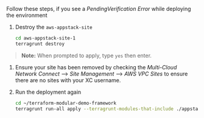 Follow these steps, if you see a *PendingVerification Error* while deploying the environment

1. Destroy the `aws-appstack-site`

    ```bash
    cd aws-appstack-site-1
    terragrunt destroy
    ```

> **Note:** When prompted to apply, type `yes` then enter.

1. Ensure your site has been removed by checking the *Multi-Cloud Network Connect* --> *Site Management* --> *AWS VPC Sites* to ensure there are no sites with your XC username.

1. Run the deployment again

    ```.bash
    cd ~/terraform-modular-demo-framework
    terragrunt run-all apply --terragrunt-modules-that-include ./appstack.hcl
    ```
